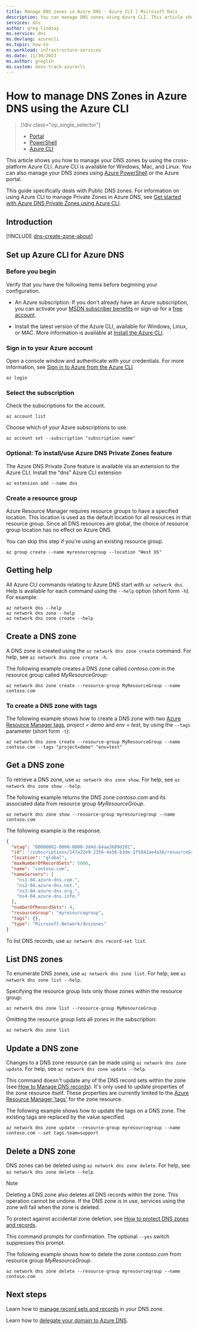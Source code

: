 ```yaml
---
title: Manage DNS zones in Azure DNS - Azure CLI | Microsoft Docs
description: You can manage DNS zones using Azure CLI. This article shows how to update, delete, and create DNS zones on Azure DNS.
services: dns
author: greg-lindsay
ms.service: dns
ms.devlang: azurecli
ms.topic: how-to
ms.workload: infrastructure-services
ms.date: 11/30/2023
ms.author: greglin 
ms.custom: devx-track-azurecli
---
```


# How to manage DNS Zones in Azure DNS using the Azure CLI

> [!div class="op_single_selector"]
> * [Portal](dns-operations-dnszones-portal.md)
> * [PowerShell](dns-operations-dnszones.md)
> * [Azure CLI](dns-operations-dnszones-cli.md)


This article shows you how to manage your DNS zones by using the cross-platform Azure CLI. Azure CLI is available for Windows, Mac, and Linux. You can also manage your DNS zones using [Azure PowerShell](dns-operations-dnszones.md) or the Azure portal.

This guide specifically deals with Public DNS zones. For information on using Azure CLI to manage Private Zones in Azure DNS, see [Get started with Azure DNS Private Zones using Azure CLI](private-dns-getstarted-cli.md).

## Introduction

[!INCLUDE [dns-create-zone-about](../../includes/dns-create-zone-about-include.md)]

## Set up Azure CLI for Azure DNS

### Before you begin

Verify that you have the following items before beginning your configuration.

* An Azure subscription. If you don't already have an Azure subscription, you can activate your [MSDN subscriber benefits](https://azure.microsoft.com/pricing/member-offers/msdn-benefits-details/) or sign up for a [free account](https://azure.microsoft.com/pricing/free-trial/).

* Install the latest version of the Azure CLI, available for Windows, Linux, or MAC. More information is available at [Install the Azure CLI](/cli/azure/install-az-cli2).

### Sign in to your Azure account

Open a console window and authenticate with your credentials. For more information, see [Sign in to Azure from the Azure CLI](/cli/azure/authenticate-azure-cli)

```
az login
```

### Select the subscription

Check the subscriptions for the account.

```
az account list
```

Choose which of your Azure subscriptions to use.

```azurecli-interactive
az account set --subscription "subscription name"
```

### Optional: To install/use Azure DNS Private Zones feature
The Azure DNS Private Zone feature is available via an extension to the Azure CLI. Install the “dns” Azure CLI extension 

```
az extension add --name dns
``` 

### Create a resource group

Azure Resource Manager requires resource groups to have a specified location. This location is used as the default location for all resources in that resource group. Since all DNS resources are global, the choice of resource group location has no effect on Azure DNS.

You can skip this step if you're using an existing resource group.

```azurecli-interactive
az group create --name myresourcegroup --location "West US"
```

## Getting help

All Azure CLI commands relating to Azure DNS start with `az network dns`. Help is available for each command using the `--help` option (short form `-h`).  For example:

```azurecli-interactive
az network dns --help
az network dns zone --help
az network dns zone create --help
```

## Create a DNS zone

A DNS zone is created using the `az network dns zone create` command. For help, see `az network dns zone create -h`.

The following example creates a DNS zone called *contoso.com* in the resource group called *MyResourceGroup*:

```azurecli-interactive
az network dns zone create --resource-group MyResourceGroup --name contoso.com
```

### To create a DNS zone with tags

The following example shows how to create a DNS zone with two [Azure Resource Manager tags](dns-zones-records.md#tags), *project = demo* and *env = test*, by using the `--tags` parameter (short form `-t`):

```azurecli-interactive
az network dns zone create --resource-group MyResourceGroup --name contoso.com --tags "project=demo" "env=test"
```

## Get a DNS zone

To retrieve a DNS zone, use `az network dns zone show`. For help, see `az network dns zone show --help`.

The following example returns the DNS zone *contoso.com* and its associated data from resource group *MyResourceGroup*. 

```azurecli-interactive
az network dns zone show --resource-group myresourcegroup --name contoso.com
```

The following example is the response.

```json
{
  "etag": "00000002-0000-0000-3d4d-64aa3689d201",
  "id": "/subscriptions/147a22e9-2356-4e56-b3de-1f5842ae4a3b/resourceGroups/myresourcegroup/providers/Microsoft.Network/dnszones/contoso.com",
  "location": "global",
  "maxNumberOfRecordSets": 5000,
  "name": "contoso.com",
  "nameServers": [
    "ns1-04.azure-dns.com.",
    "ns2-04.azure-dns.net.",
    "ns3-04.azure-dns.org.",
    "ns4-04.azure-dns.info."
  ],
  "numberOfRecordSets": 4,
  "resourceGroup": "myresourcegroup",
  "tags": {},
  "type": "Microsoft.Network/dnszones"
}
```

To list DNS records, use `az network dns record-set list`.

## List DNS zones

To enumerate DNS zones, use `az network dns zone list`. For help, see `az network dns zone list --help`.

Specifying the resource group lists only those zones within the resource group:

```azurecli-interactive
az network dns zone list --resource-group MyResourceGroup
```

Omitting the resource group lists all zones in the subscription:

```azurecli-interactive
az network dns zone list 
```

## Update a DNS zone

Changes to a DNS zone resource can be made using `az network dns zone update`. For help, see `az network dns zone update --help`.

This command doesn't update any of the DNS record sets within the zone (see [How to Manage DNS records](dns-operations-recordsets-cli.md)). It's only used to update properties of the zone resource itself. These properties are currently limited to the [Azure Resource Manager 'tags'](dns-zones-records.md#tags) for the zone resource.

The following example shows how to update the tags on a DNS zone. The existing tags are replaced by the value specified.

```azurecli-interactive
az network dns zone update --resource-group myresourcegroup --name contoso.com --set tags.team=support
```

## Delete a DNS zone

DNS zones can be deleted using `az network dns zone delete`. For help, see `az network dns zone delete --help`.

> [!NOTE]
> Deleting a DNS zone also deletes all DNS records within the zone. This operation cannot be undone. If the DNS zone is in use, services using the zone will fail when the zone is deleted.
>
>To protect against accidental zone deletion, see [How to protect DNS zones and records](dns-protect-zones-recordsets.md).

This command prompts for confirmation. The optional `--yes` switch suppresses this prompt.

The following example shows how to delete the zone *contoso.com* from resource group *MyResourceGroup*.

```azurecli-interactive
az network dns zone delete --resource-group myresourcegroup --name contoso.com
```

## Next steps

Learn how to [manage record sets and records](./dns-getstarted-cli.md) in your DNS zone.

Learn how to [delegate your domain to Azure DNS](dns-domain-delegation.md).

